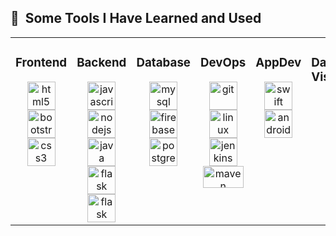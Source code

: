 <h2> 🚀 &nbsp;Some Tools I Have Learned and Used</h2>
<p align="center">

<table>
   <tr>
      <td valign="top" width="35%">
      <h3>Frontend</h3>
      <div align="center">
           <img src="https://cdn.jsdelivr.net/gh/devicons/devicon/icons/html5/html5-original.svg" alt="html5" width="45" height="45"/>
           <img src="https://cdn.jsdelivr.net/gh/devicons/devicon/icons/bootstrap/bootstrap-original.svg" alt="bootstrap" width="45" height="45"/>
           <img src="https://cdn.jsdelivr.net/gh/devicons/devicon/icons/css3/css3-original.svg" alt="css3" width="45" height="45"/> 
      </div>  
      </td>
      <td valign="top" width="35%">
      <h3>Backend</h3>
      <div align="center">
           <img src="https://cdn.jsdelivr.net/gh/devicons/devicon/icons/javascript/javascript-original.svg" alt="javascript" width="45" height="45"/>
           <img src="https://cdn.jsdelivr.net/gh/devicons/devicon/icons/nodejs/nodejs-original.svg" alt="nodejs" width="45" height="45"/>
           <img src="https://cdn.jsdelivr.net/gh/devicons/devicon/icons/java/java-original.svg" alt="java" width="45" height="45"/>
           <img src="https://cdn.jsdelivr.net/gh/devicons/devicon/icons/flask/flask-original-wordmark.svg" alt="flask" width="45" height="45"/>
           <img src="https://cdn.jsdelivr.net/gh/devicons/devicon/icons/spring/spring-original-wordmark.svg" alt="flask" width="45" height="45"/>
      </div>
      </td>
      <td valign="top" width="35%">
      <h3>Database</h3>
      <div align="center">
           <img src="https://cdn.jsdelivr.net/gh/devicons/devicon/icons/mysql/mysql-original-wordmark.svg" alt="mysql" width="45" height="45"/>
           <img src="https://cdn.jsdelivr.net/gh/devicons/devicon/icons/firebase/firebase-plain.svg" alt="firebase" width="45" height="45"/>
           <img src="https://cdn.jsdelivr.net/gh/devicons/devicon/icons/postgresql/postgresql-original-wordmark.svg" alt="postgresql" width="45" height="45"/>
      </div>
      </td>
      <td valign="top" width="35%">
      <h3>DevOps</h3>
      <div align="center">
           <img src="https://cdn.jsdelivr.net/gh/devicons/devicon/icons/git/git-original.svg" alt="git" width="45" height="45"/>
           <img src="https://cdn.jsdelivr.net/gh/devicons/devicon/icons/linux/linux-original.svg" alt="linux" width="45" height="45"/>
           <img src="https://cdn.jsdelivr.net/gh/devicons/devicon/icons/jenkins/jenkins-original.svg" alt="jenkins" width="45" height="45"/>
           <img src="https://maven.apache.org/images/maven-logo-black-on-white.purevec.svg" alt="maven" width="65" height="35"/> 
      </div>
      </td>
      <td valign="top" width="35%">
      <h3>AppDev</h3>
      <div align="center">
           <img src="https://cdn.jsdelivr.net/gh/devicons/devicon/icons/swift/swift-original.svg" alt="swift" width="45" height="45"/>
           <img src="https://cdn.jsdelivr.net/gh/devicons/devicon/icons/androidstudio/androidstudio-original.svg" alt="androidstudio" width="45" height="45"/>
      </div>
      </td>
      <td valign="top" width="35%">
      <h3>Data/ML/AI/Computer Vision</h3>
      <div align="center">
           <img src="https://cdn.jsdelivr.net/gh/devicons/devicon/icons/scala/scala-original-wordmark.svg" alt="scala" width="45" height="45"/>
           <img src="https://cdn.jsdelivr.net/gh/devicons/devicon/icons/opencv/opencv-original-wordmark.svg" alt="opencv" width="45" height="45"/>
           <img src="https://cdn.jsdelivr.net/gh/devicons/devicon/icons/python/python-original.svg" alt="python" width="45" height="45"/>
      </div>
      </td>
      <td valign="top" width="35%">
      <h3>SysDev/OS</h3>
      <div align="center">    
          <img src="https://cdn.jsdelivr.net/gh/devicons/devicon/icons/c/c-original.svg" alt="c" width="45" height="45"/>
          <img src="https://cdn.jsdelivr.net/gh/devicons/devicon/icons/cplusplus/cplusplus-original.svg" alt="cplusplus" width="45" height="45"/>
      </div>
      </td>
      <td valign="top" width="35%">
      <h3>Editing and Design</h3>
      <div align="center">    
          <img src="https://cdn.jsdelivr.net/gh/devicons/devicon/icons/photoshop/photoshop-plain.svg" alt="photoshop" width="45" height="45"/>
          <img src="https://cdn.jsdelivr.net/gh/devicons/devicon/icons/premierepro/premierepro-original.svg" alt="premierepro" width="45" height="45"/>
          <img src="https://cdn.jsdelivr.net/gh/devicons/devicon/icons/canva/canva-original.svg" alt="canva" width="45" height="45"/>
      </div>
      </td>
   </tr>
   
</table>

          
          
          
          
          
          
          
          
          
          
          
          
          
          
          
  
</p>
